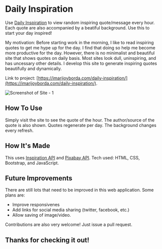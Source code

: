 # Daily Inspiration 

Use [Daily Inspiration](https://imarijoyborda.com/daily-inspiration/) to view random inspiring quote/message every hour. Each quote are also accompanied by a beatiful background. Use this to start your day inspired!

My motivation: Before starting work in the morning, I like to read inspiring quotes to get me hype up for the day. I find that doing so help me become more productive for the day. However, there is no minimalist and beautiful site that shows quotes on daily basis. Most sites look dull, uninspiring, and has uncessary other details. I develop this site to generate inspiring quotes beautifully and dynamically.  

Link to project: [https://imarijoyborda.com/daily-inspiration/](https://imarijoyborda.com/daily-inspiration/). 

![Screenshot of Site - 1](assets/readme/readme-1.png)

## How To Use
Simply visit the site to see the quote of the hour. The author/source of the quote is also shown. Quotes regenerate per day. The background changes every refresh. 

## How It's Made
This uses [Inspiration API](https://api.goprogram.ai/inspiration/docs/) and [Pixabay API](https://pixabay.com/api/docs/). Tech used: HTML, CSS, Bootstrap, and JavaScript.

## Future Improvements
There are still lots that need to be improved in this web application. Some plans are:
* Improve responsivenes
* Add links for social media sharing (twitter, facebook, etc.)
* Allow saving of image/video.

Contributions are also very welcome! Just issue a pull request.

## Thanks for checking it out!
